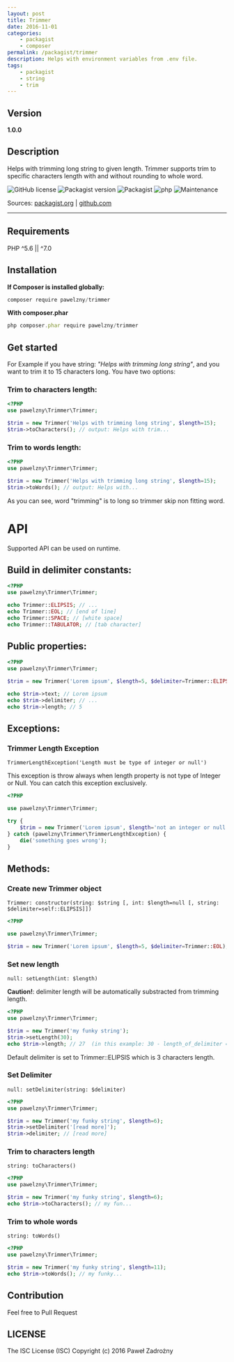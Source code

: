 ```yaml
---
layout: post
title: Trimmer
date: 2016-11-01
categories:
    - packagist
    - composer
permalink: /packagist/trimmer
description: Helps with environment variables from .env file.
tags:
    - packagist
    - string
    - trim
---
```


## Version

**1.0.0**

## Description

Helps with trimming long string to given length.
Trimmer supports trim to specific characters length with and without rounding to whole word.

<span class="no-block">![GitHub license](https://img.shields.io/badge/license-ISC-blue.svg)</span>
<span class="no-block">![Packagist version](https://img.shields.io/packagist/v/pawelzny/trimmer.svg)</span>
<span class="no-block">![Packagist](https://img.shields.io/packagist/dt/pawelzny/trimmer.svg)</span>
<span class="no-block">![php](https://img.shields.io/badge/PHP-%5E5.6%20%7C%7C%20%5E7.0-green.svg)</span>
<span class="no-block">![Maintenance](https://img.shields.io/maintenance/yes/2016.svg?maxAge=2592000)</span>

Sources:
<a href="https://packagist.org/packages/pawelzny/trimmer" class="sourceEvent">packagist.org</a> |
<a href="https://github.com/pawelzny/trimmer" class="sourceEvent">github.com</a>

---

## Requirements

PHP ^5.6 || ^7.0

## Installation

**If Composer is installed globally:**

``` javascript
composer require pawelzny/trimmer
```

**With composer.phar**

``` javascript
php composer.phar require pawelzny/trimmer
```

## Get started

For Example if you have string: *"Helps with trimming long string"*,
and you want to trim it to 15 characters long. You have two options:

### Trim to characters length:

```php
<?PHP
use pawelzny\Trimmer\Trimmer;

$trim = new Trimmer('Helps with trimming long string', $length=15);
$trim->toCharacters(); // output: Helps with trim...
```

### Trim to words length:

```php
<?PHP
use pawelzny\Trimmer\Trimmer;

$trim = new Trimmer('Helps with trimming long string', $length=15);
$trim->toWords(); // output: Helps with...
```

As you can see, word "trimming" is to long so trimmer skip non fitting word.

# API

Supported API can be used on runtime.

## Build in delimiter constants:

```php
<?PHP
use pawelzny\Trimmer\Trimmer;

echo Trimmer::ELIPSIS; // ...
echo Trimmer::EOL; // [end of line]
echo Trimmer::SPACE; // [white space]
echo Trimmer::TABULATOR; // [tab character]
```

## Public properties:

```php
<?PHP
use pawelzny\Trimmer\Trimmer;

$trim = new Trimmer('Lorem ipsum', $length=5, $delimiter=Trimmer::ELIPSIS);

echo $trim->text; // Lorem ipsum
echo $trim->delimiter; // ...
echo $trim->length; // 5
```

## Exceptions:

### Trimmer Length Exception
`TrimmerLengthException('Length must be type of integer or null')`

This exception is throw always when length property is not type of Integer or Null.
You can catch this exception exclusively.

```php
<?PHP

use pawelzny\Trimmer\Trimmer;

try {
    $trim = new Trimmer('Lorem ipsum', $length='not an integer or null');
} catch (pawelzny\Trimmer\TrimmerLengthException) {
    die('something goes wrong');
}
```

## Methods:

### Create new Trimmer object
`Trimmer: constructor(string: $string [, int: $length=null [, string: $delimiter=self::ELIPSIS]])`

```php
<?PHP

use pawelzny\Trimmer\Trimmer;

$trim = new Trimmer('Lorem ipsum', $length=5, $delimiter=Trimmer::EOL);
```

### Set new length
`null: setLength(int: $length)`

**Caution!**: delimiter length will be automatically substracted from trimming length.

```php
<?PHP
use pawelzny\Trimmer\Trimmer;

$trim = new Trimmer('my funky string');
$trim->setLength(30);
echo $trim->length; // 27  (in this example: 30 - length_of_delimiter = 27)
```
Default delimiter is set to Trimmer::ELIPSIS which is 3 characters length.

### Set Delimiter
`null: setDelimiter(string: $delimiter)`

```php
<?PHP
use pawelzny\Trimmer\Trimmer;

$trim = new Trimmer('my funky string', $length=6);
$trim->setDelimiter('[read more]');
$trim->delimiter; // [read more]
```

### Trim to characters length
`string: toCharacters()`

```php
<?PHP
use pawelzny\Trimmer\Trimmer;

$trim = new Trimmer('my funky string', $length=6);
echo $trim->toCharacters(); // my fun...
```

### Trim to whole words
`string: toWords()`

```php
<?PHP
use pawelzny\Trimmer\Trimmer;

$trim = new Trimmer('my funky string', $length=11);
echo $trim->toWords(); // my funky...
```

## Contribution

Feel free to Pull Request

## LICENSE
The ISC License (ISC)
Copyright (c) 2016 Paweł Zadrożny
